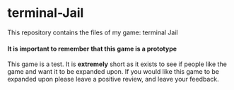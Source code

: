 # terminal-Jail
This repository contains the files of my game: terminal Jail

#### It is important to remember that this game is a prototype
   This game is a test. It is **extremely** short as it exists to see if people like the game and want it to be expanded upon. If you would like this game to be expanded upon please leave a positive review, and leave your feedback.
